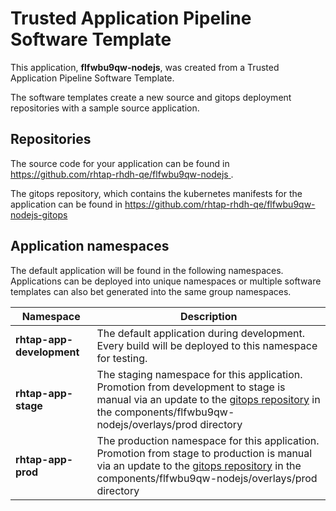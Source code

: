 # Trusted Application Pipeline Software Template

This application, **flfwbu9qw-nodejs**, was created from a Trusted Application Pipeline Software Template.

The software templates create a new source and gitops deployment repositories with a sample source application. 

## Repositories

The source code for your application can be found in [https://github.com/rhtap-rhdh-qe/flfwbu9qw-nodejs ](https://github.com/rhtap-rhdh-qe/flfwbu9qw-nodejs ).
 
The gitops repository, which contains the kubernetes manifests for the application can be found in 
[https://github.com/rhtap-rhdh-qe/flfwbu9qw-nodejs-gitops ](https://github.com/rhtap-rhdh-qe/flfwbu9qw-nodejs-gitops ) 

## Application namespaces 

The default application will be found in the following namespaces. Applications can be deployed into unique namespaces or multiple software templates can also bet generated into the same group namespaces.  

|  Namespace   |  Description   |  
| -------- | -------- |   
| **rhtap-app-development** | The default application during development. Every build will be deployed to this namespace for testing. | 
| **rhtap-app-stage** | The staging namespace for this application. Promotion from development to stage is manual via an update to the [gitops repository](https://github.com/rhtap-rhdh-qe/flfwbu9qw-nodejs-gitops ) in the components/flfwbu9qw-nodejs/overlays/prod directory |  
| **rhtap-app-prod** | The production namespace for this application. Promotion from stage to production is manual via an update to the [gitops repository](https://github.com/rhtap-rhdh-qe/flfwbu9qw-nodejs-gitops ) in the components/flfwbu9qw-nodejs/overlays/prod directory | 